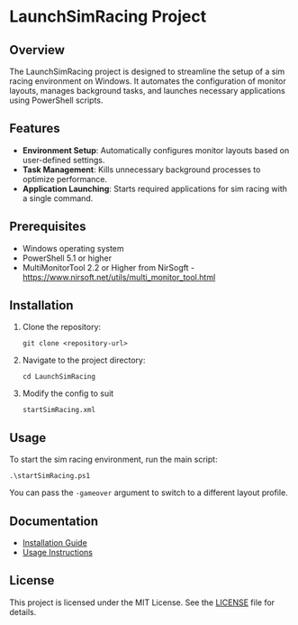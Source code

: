# LaunchSimRacing Project

## Overview
The LaunchSimRacing project is designed to streamline the setup of a sim racing environment on Windows. It automates the configuration of monitor layouts, manages background tasks, and launches necessary applications using PowerShell scripts.

## Features
- **Environment Setup**: Automatically configures monitor layouts based on user-defined settings.
- **Task Management**: Kills unnecessary background processes to optimize performance.
- **Application Launching**: Starts required applications for sim racing with a single command.

## Prerequisites
- Windows operating system
- PowerShell 5.1 or higher
- MultiMonitorTool 2.2 or Higher from NirSogft - https://www.nirsoft.net/utils/multi_monitor_tool.html

## Installation
1. Clone the repository:
   ```
   git clone <repository-url>
   ```
2. Navigate to the project directory:
   ```
   cd LaunchSimRacing
   ```
3. Modify the config to suit
   ```
   startSimRacing.xml
   ```

## Usage
To start the sim racing environment, run the main script:
```
.\startSimRacing.ps1
```
You can pass the `-gameover` argument to switch to a different layout profile.

## Documentation
- [Installation Guide](docs/INSTALLATION.md)
- [Usage Instructions](docs/USAGE.md)

## License
This project is licensed under the MIT License. See the [LICENSE](LICENSE) file for details.